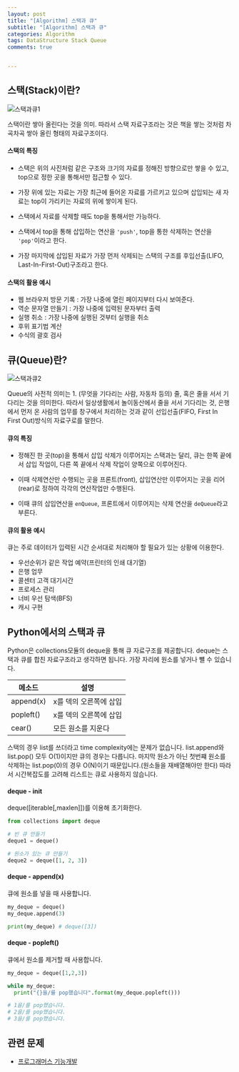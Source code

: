 ```yaml
---  
layout: post  
title: "[Algorithm] 스택과 큐"  
subtitle: "[Algorithm] 스택과 큐"  
categories: Algorithm
tags: DataStructure Stack Queue
comments: true  


---  
```

## 스택(Stack)이란?

![스택과큐1](https://yunsikus.github.io/assets/img/post_img/스택과큐1.jpg)

스택이란 쌓아 올린다는 것을 의미.
따라서 스택 자료구조라는 것은 책을 쌓는 것처럼 차곡차곡 쌓아 올린 형태의 자료구조이다.

#### 스택의 특징

- 스택은 위의 사진처럼 같은 구조와 크기의 자료를 정해진 방향으로만 쌓을 수 있고, top으로 정한 곳을 통해서만 접근할 수 있다.

- 가장 위에 있는 자료는 가장 최근에 들어온 자료를 가르키고 있으며 삽입되는 새 자료는 top이 가리키는 자료의 위에 쌓이게 된다.

- 스택에서 자료를 삭제할 때도 top을 통해서만 가능하다.

- 스택에서 top을 통해 삽입하는 연산을 `'push'`, top을 통한 삭제하는 연산을 `'pop'`이라고 한다.

- 가장 마지막에 삽입된 자료가 가장 먼저 삭제되는 스택의 구조를 후입선출(LIFO, Last-In-First-Out)구조라고 한다.

#### 스택의 활용 예시

- 웹 브라우저 방문 기록 : 가장 나중에 열린 페이지부터 다시 보여준다.
- 역순 문자열 만들기 : 가장 나중에 입력된 문자부터 출력
- 실행 취소 : 가장 나중에 실행된 것부터 실행을 취소
- 후위 표기법 계산
- 수식의 괄호 검사

## 큐(Queue)란?

![스택과큐2](https://yunsikus.github.io/assets/img/post_img/스택과큐2.jpg)

Queue의 사전적 의미는 1. (무엇을 기다리는 사람, 자동차 등의) 줄, 혹은 줄을 서서 기다리는 것을 의미한다. 따라서 일상생활에서 놀이동산에서 줄을 서서 기다리는 것, 은행에서 먼저 온 사람의 업무를 창구에서 처리하는 것과 같이 선입선출(FIFO, First In First Out)방식의 자료구로를 말한다.

#### 큐의 특징

- 정해진 한 곳(top)을 통해서 삽입 삭제가 이루어지는 스택과는 달리, 큐는 한쪽 끝에서 삽입 작업이, 다른 쪽 끝에서 삭제 작업이 양쪽으로 이루어진다.

- 이때 삭제연산만 수행되는 곳을 프론트(front), 삽입연산만 이루어지는 곳을 리어(rear)로 정하여 각각의 연산작업만 수행된다.

- 이때 큐의 삽입연산을 `enQueue`, 프론트에서 이루어지는 삭제 연산을 `deQueue`라고 부른다.

#### 큐의 활용 예시
큐는 주로 데이터가 입력된 시간 순서대로 처리해야 할 필요가 있는 상황에 이용한다.

- 우선순위가 같은 작업 예약(프린터의 인쇄 대기열)
- 은행 업무
- 콜센터 고객 대기시간
- 프로세스 관리
- 너비 우선 탐색(BFS)
- 캐시 구현

## Python에서의 스택과 큐
Python은 collections모듈의 deque을 통해 큐 자료구조를 제공합니다.
deque는 스택과 큐를 합친 자료구조라고 생각하면 됩니다. 가장 자리에 원소를 넣거나 뺼 수 있습니다.


|메소드|설명|
|--|--|
|append(x)|x를 덱의 오른쪽에 삽입|
|popleft()|x를 덱의 오른쪽에 삽입|
|cear()|모든 원소를 지운다|


스택의 경우 list를 쓰더라고 time complexity에는 문제가 없습니다. list.append와 list.pop() 모두 O(1)이지만 큐의 경우는 다릅니다. 마지막 원소가 아닌 첫번쨰 원소를 삭제하는 list.pop(0)의 경우 O(N)이기 때문입니다.(원소들을 재배열해야만 한다) 따라서 시간복잡도를 고려해 리스트는 큐로 사용하지 않습니다.

#### deque - init
deque([iterable[,maxlen]])를 이용해 초기화한다.
```python
from collections import deque

# 빈 큐 만들기
deque1 = deque()

# 원소가 있는 큐 만들기
deque2 = deque([1, 2, 3])
```

#### deque - append(x)
큐에 원소를 넣을 때 사용합니다.


```python
my_deque = deque()
my_deque.append(3)

print(my_deque) # deque([3])
```
#### deque - popleft()
큐에서 원소를 제거할 때 사용합니다.

```python
my_deque = deque([1,2,3])

while my_deque:
  print("{}을/를 pop했습니다".format(my_deque.popleft()))

# 1을/를 pop했습니다.
# 2을/를 pop했습니다.
# 3을/를 pop했습니다.
```

## 관련 문제

- [프로그래머스 기능개발](https://yunsikus.github.io/algorithm/2021/06/26/%EA%B8%B0%EB%8A%A5%EA%B0%9C%EB%B0%9C/)
